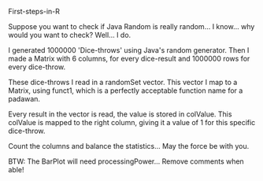 First-steps-in-R

Suppose you want to check if Java Random is really random... 
I know... why would you want to check? Well... I do.

I generated 1000000 'Dice-throws' using Java's random generator.
Then I made a Matrix with 6 columns, for every dice-result
and 1000000 rows for every dice-throw.

These dice-throws I read in a randomSet vector. This vector I map
to a Matrix, using funct1, which is a perfectly acceptable function name
for a padawan.

Every result in the vector is read, the value is stored in colValue. This colValue
is mapped to the right column, giving it a value of 1 for this specific dice-throw.

Count the columns and balance the statistics... May the force be with you.

BTW: The BarPlot will need processingPower... Remove comments when able!
